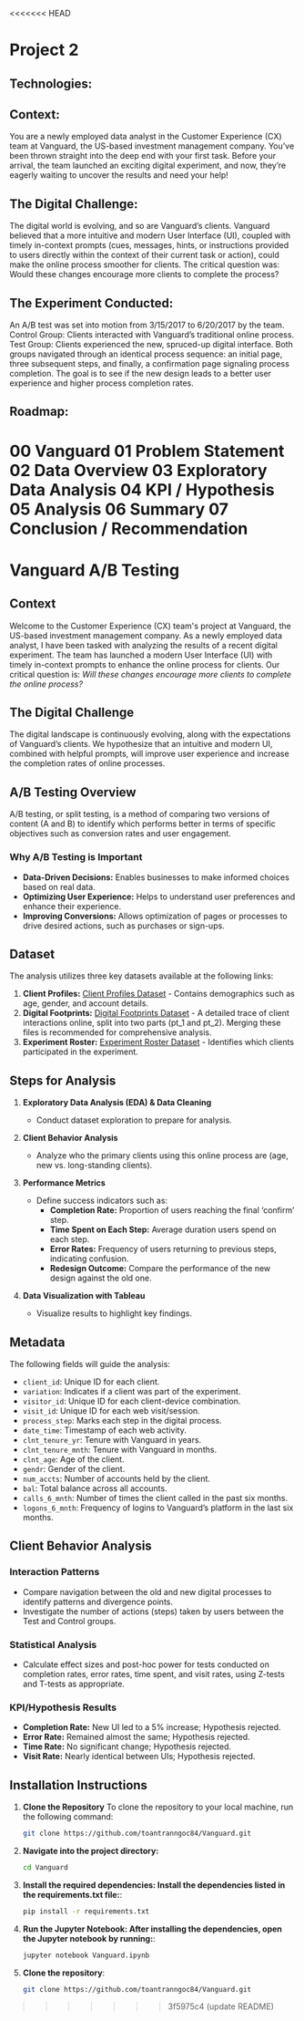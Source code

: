 <<<<<<< HEAD
# Project 2

## Technologies:


## Context:
You are a newly employed data analyst in the Customer Experience (CX) team at Vanguard, the US-based investment management company. You’ve been thrown straight into the deep end with your first task. Before your arrival, the team launched an exciting digital experiment, and now, they’re eagerly waiting to uncover the results and need your help!

## The Digital Challenge:
The digital world is evolving, and so are Vanguard’s clients. Vanguard believed that a more intuitive and modern User Interface (UI), coupled with timely in-context prompts (cues, messages, hints, or instructions provided to users directly within the context of their current task or action), could make the online process smoother for clients. The critical question was: Would these changes encourage more clients to complete the process?

## The Experiment Conducted:
An A/B test was set into motion from 3/15/2017 to 6/20/2017 by the team.
Control Group: Clients interacted with Vanguard’s traditional online process.
Test Group: Clients experienced the new, spruced-up digital interface.
Both groups navigated through an identical process sequence: an initial page, three subsequent steps, and finally, a confirmation page signaling process completion.
The goal is to see if the new design leads to a better user experience and higher process completion rates.

## Roadmap:
00 Vanguard
01 Problem Statement
02 Data Overview
03 Exploratory Data Analysis
04 KPI / Hypothesis
05 Analysis
06 Summary
07 Conclusion / Recommendation
=======
# Vanguard A/B Testing 

## Context
Welcome to the Customer Experience (CX) team's project at Vanguard, the US-based investment management company. As a newly employed data analyst, I have been tasked with analyzing the results of a recent digital experiment. The team has launched a modern User Interface (UI) with timely in-context prompts to enhance the online process for clients. Our critical question is: *Will these changes encourage more clients to complete the online process?*

## The Digital Challenge
The digital landscape is continuously evolving, along with the expectations of Vanguard’s clients. We hypothesize that an intuitive and modern UI, combined with helpful prompts, will improve user experience and increase the completion rates of online processes.

## A/B Testing Overview
A/B testing, or split testing, is a method of comparing two versions of content (A and B) to identify which performs better in terms of specific objectives such as conversion rates and user engagement.

### Why A/B Testing is Important
- **Data-Driven Decisions:** Enables businesses to make informed choices based on real data.
- **Optimizing User Experience:** Helps to understand user preferences and enhance their experience.
- **Improving Conversions:** Allows optimization of pages or processes to drive desired actions, such as purchases or sign-ups.

## Dataset
The analysis utilizes three key datasets available at the following links:

1. **Client Profiles:** [Client Profiles Dataset](https://github.com/data-bootcamp-v4/lessons/tree/main/5_6_eda_inf_stats_tableau/project/files_for_project/df_final_demo.csv) - Contains demographics such as age, gender, and account details.
2. **Digital Footprints:** [Digital Footprints Dataset](https://github.com/data-bootcamp-v4/lessons/tree/main/5_6_eda_inf_stats_tableau/project/files_for_project/df_final_web_data.csv) - A detailed trace of client interactions online, split into two parts (pt_1 and pt_2). Merging these files is recommended for comprehensive analysis.
3. **Experiment Roster:** [Experiment Roster Dataset](https://github.com/data-bootcamp-v4/lessons/tree/main/5_6_eda_inf_stats_tableau/project/files_for_project/df_final_experiment_clients.csv) - Identifies which clients participated in the experiment.

## Steps for Analysis

1. **Exploratory Data Analysis (EDA) & Data Cleaning**
   - Conduct dataset exploration to prepare for analysis.

2. **Client Behavior Analysis**
   - Analyze who the primary clients using this online process are (age, new vs. long-standing clients).

3. **Performance Metrics**
   - Define success indicators such as:
     - **Completion Rate:** Proportion of users reaching the final ‘confirm’ step.
     - **Time Spent on Each Step:** Average duration users spend on each step.
     - **Error Rates:** Frequency of users returning to previous steps, indicating confusion.
     - **Redesign Outcome:** Compare the performance of the new design against the old one.

4. **Data Visualization with Tableau**
   - Visualize results to highlight key findings.
   

## Metadata
The following fields will guide the analysis:

- `client_id`: Unique ID for each client.
- `variation`: Indicates if a client was part of the experiment.
- `visitor_id`: Unique ID for each client-device combination.
- `visit_id`: Unique ID for each web visit/session.
- `process_step`: Marks each step in the digital process.
- `date_time`: Timestamp of each web activity.
- `clnt_tenure_yr`: Tenure with Vanguard in years.
- `clnt_tenure_mnth`: Tenure with Vanguard in months.
- `clnt_age`: Age of the client.
- `gendr`: Gender of the client.
- `num_accts`: Number of accounts held by the client.
- `bal`: Total balance across all accounts.
- `calls_6_mnth`: Number of times the client called in the past six months.
- `logons_6_mnth`: Frequency of logins to Vanguard’s platform in the last six months.

## Client Behavior Analysis
### Interaction Patterns
- Compare navigation between the old and new digital processes to identify patterns and divergence points.
- Investigate the number of actions (steps) taken by users between the Test and Control groups.

### Statistical Analysis
- Calculate effect sizes and post-hoc power for tests conducted on completion rates, error rates, time spent, and visit rates, using Z-tests and T-tests as appropriate.

### KPI/Hypothesis Results
- **Completion Rate:** New UI led to a 5% increase; Hypothesis rejected.
- **Error Rate:** Remained almost the same; Hypothesis rejected.
- **Time Rate:** No significant change; Hypothesis rejected.
- **Visit Rate:** Nearly identical between UIs; Hypothesis rejected.

## Installation Instructions

1. **Clone the Repository**
   To clone the repository to your local machine, run the following command:
   ```bash
   git clone https://github.com/toantranngoc84/Vanguard.git
   
   
2. **Navigate into the project directory:**
   ```bash
   cd Vanguard
   
3. **Install the required dependencies: Install the dependencies listed in the requirements.txt file:**:
   ```bash
   pip install -r requirements.txt
   
4. **Run the Jupyter Notebook: After installing the dependencies, open the Jupyter notebook by running:**:
   ```bash
   jupyter notebook Vanguard.ipynb
   
5. **Clone the repository**:
   ```bash
   git clone https://github.com/toantranngoc84/Vanguard.git
   
>>>>>>> 3f5975c4 (update README)
